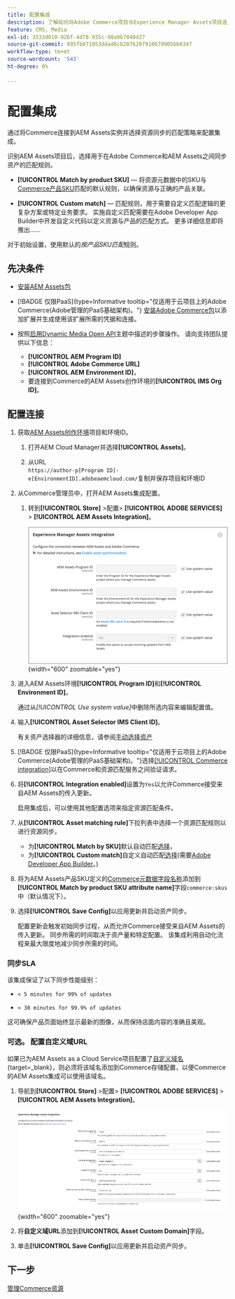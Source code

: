 ```yaml
---
title: 配置集成
description: 了解如何将Adobe Commerce项目与Experience Manager Assets项目连接起来，以便在这两个系统之间启用资源同步。
feature: CMS, Media
exl-id: 3533d010-926f-4d78-935c-98a9b7040d27
source-git-commit: 995fb071953ddad6cb2076207910679905bb0347
workflow-type: tm+mt
source-wordcount: '543'
ht-degree: 0%

---
```


# 配置集成

通过将Commerce连接到AEM Assets实例并选择资源同步的匹配策略来配置集成。

识别AEM Assets项目后，选择用于在Adobe Commerce和AEM Assets之间同步资产的匹配规则。

* **[!UICONTROL Match by product SKU]** — 将资源元数据中的SKU与[Commerce产品SKU](https://experienceleague.adobe.com/en/docs/commerce-operations/implementation-playbook/glossary#sku)匹配的默认规则，以确保资源与正确的产品关联。

* **[!UICONTROL Custom match]** — 匹配规则，用于需要自定义匹配逻辑的更复杂方案或特定业务要求。 实施自定义匹配需要在Adobe Developer App Builder中开发自定义代码以定义资源与产品的匹配方式。 更多详细信息即将推出……

对于初始设置，使用默认的&#x200B;*按产品SKU匹配*&#x200B;规则。

## 先决条件

* [安装AEM Assets包](configure-aem.md)

* [!BADGE 仅限PaaS]{type=Informative tooltip="仅适用于云项目上的Adobe Commerce(Adobe管理的PaaS基础架构)。"} [安装Adobe Commerce包](configure-commerce.md)以添加扩展并生成使用该扩展所需的凭据和连接。

* 按照[启用Dynamic Media Open API](https://experienceleague.adobe.com/en/docs/experience-manager-cloud-service/content/assets/dynamicmedia/dynamic-media-open-apis/dynamic-media-open-apis-overview#enable-dynamic-media-open-apis)主题中描述的步骤操作。 请向支持团队提供以下信息：

   * **[!UICONTROL AEM Program ID]**
   * **[!UICONTROL Adobe Commerce URL]**
   * **[!UICONTROL AEM Environment ID]**，
   * 要连接到Commerce的AEM Assets创作环境的&#x200B;**[!UICONTROL IMS Org ID]**。

## 配置连接

1. 获取[AEM Assets创作环境](https://experienceleague.adobe.com/en/docs/experience-manager-cloud-service/content/sites/authoring/quick-start)项目和环境ID。

   1. 打开AEM Cloud Manager并选择&#x200B;**[!UICONTROL Assets]**。

   1. 从URL <br>`https://author-p[Program ID]-e[EnvironmentID].adobeaemcloud.com/`复制并保存项目和环境ID

1. 从Commerce管理员中，打开AEM Assets集成配置。

   1. 转到&#x200B;**[!UICONTROL Store]** >配置> **[!UICONTROL ADOBE SERVICES]** > **[!UICONTROL AEM Assets Integration]**。

      ![AEM Assets集成启用该集成](../assets/aem-assets-integration-enable-config.png){width="600" zoomable="yes"}

1. 进入AEM Assets环境&#x200B;**[!UICONTROL Program ID]**&#x200B;和&#x200B;**[!UICONTROL Environment ID]**。

   通过从&#x200B;*[!UICONTROL Use system value]*&#x200B;中删除所选内容来编辑配置值。

1. 输入&#x200B;**[!UICONTROL Asset Selector IMS Client ID]**。

   有关资产选择器的详细信息，请参阅[手动选择资产](../synchronize/asset-selector-integration.md)

1. [!BADGE 仅限PaaS]{type=Informative tooltip="仅适用于云项目上的Adobe Commerce(Adobe管理的PaaS基础架构)。"}选择[[!UICONTROL Commerce integration]](configure-commerce.md#add-the-integration-to-the-commerce-environment)以在Commerce和资源匹配服务之间验证请求。

1. 将&#x200B;**[!UICONTROL Integration enabled]**&#x200B;设置为`Yes`以允许Commerce接受来自AEM Assets的传入更新。

   启用集成后，可以使用其他配置选项来指定资源匹配条件。

1. 从&#x200B;**[!UICONTROL Asset matching rule]**&#x200B;下拉列表中选择一个资源匹配规则以进行资源同步。

   * 为&#x200B;**[!UICONTROL Match by SKU]**&#x200B;默认自动匹配[选择](../synchronize/default-match.md)，
   * 为&#x200B;**[!UICONTROL Custom match]**&#x200B;自定义自动匹配[选择](../synchronize/custom-match.md)(需要[Adobe Developer App Builder](https://experienceleague.adobe.com/en/docs/commerce-learn/tutorials/adobe-developer-app-builder/introduction-to-app-builder)。)

1. 将为AEM Assets产品SKU定义的[Commerce元数据字段名称](configure-aem.md#configure-metadata)添加到&#x200B;**[!UICONTROL Match by product SKU attribute name]**&#x200B;字段`commerce:skus`中（默认情况下）。

1. 选择&#x200B;**[!UICONTROL Save Config]**&#x200B;以应用更新并启动资产同步。

   配置更新会触发初始同步过程，从而允许Commerce接受来自AEM Assets的传入更新。 同步所需的时间取决于资产量和特定配置。 该集成利用自动化流程来最大限度地减少同步所需的时间。

### 同步SLA

该集成保证了以下同步性能级别：

* `< 5 minutes for 99% of updates`

* `< 30 minutes for 99.9% of updates`

这可确保产品页面始终显示最新的图像，从而保持店面内容的准确且美观。

### 可选。 配置自定义域URL

如果已为AEM Assets as a Cloud Service项目配置了[自定义域名](https://experienceleague.adobe.com/zh-hans/docs/experience-manager-cloud-service/content/implementing/using-cloud-manager/custom-domain-names/add-custom-domain-name){target=_blank}，则必须将该域名添加到Commerce存储配置，以便Commerce的AEM Assets集成可以使用该域名。

1. 导航到&#x200B;**[!UICONTROL Store]** >配置> **[!UICONTROL ADOBE SERVICES]** > **[!UICONTROL AEM Assets Integration]**。

   ![AEM Assets集成启用该集成](../assets/aem-assets-view.png){width="600" zoomable="yes"}

1. 将&#x200B;**自定义域URL**&#x200B;添加到&#x200B;**[!UICONTROL Asset Custom Domain]**&#x200B;字段。

1. 单击&#x200B;**[!UICONTROL Save Config]**&#x200B;以应用更新并启动资产同步。

## 下一步

[管理Commerce资源](../manage-assets.md)
